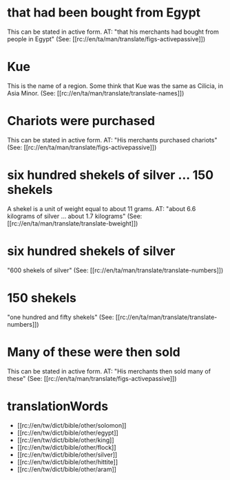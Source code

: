 # that had been bought from Egypt

This can be stated in active form. AT: "that his merchants had bought from people in Egypt" (See: [[rc://en/ta/man/translate/figs-activepassive]])

# Kue

This is the name of a region. Some think that Kue was the same as Cilicia, in Asia Minor. (See: [[rc://en/ta/man/translate/translate-names]])

# Chariots were purchased

This can be stated in active form. AT: "His merchants purchased chariots" (See: [[rc://en/ta/man/translate/figs-activepassive]])

# six hundred shekels of silver ... 150 shekels

A shekel is a unit of weight equal to about 11 grams. AT: "about 6.6 kilograms of silver ... about 1.7 kilograms" (See: [[rc://en/ta/man/translate/translate-bweight]])

# six hundred shekels of silver

"600 shekels of silver" (See: [[rc://en/ta/man/translate/translate-numbers]])

# 150 shekels

"one hundred and fifty shekels" (See: [[rc://en/ta/man/translate/translate-numbers]])

# Many of these were then sold

This can be stated in active form. AT: "His merchants then sold many of these" (See: [[rc://en/ta/man/translate/figs-activepassive]])

# translationWords

* [[rc://en/tw/dict/bible/other/solomon]]
* [[rc://en/tw/dict/bible/other/egypt]]
* [[rc://en/tw/dict/bible/other/king]]
* [[rc://en/tw/dict/bible/other/flock]]
* [[rc://en/tw/dict/bible/other/silver]]
* [[rc://en/tw/dict/bible/other/hittite]]
* [[rc://en/tw/dict/bible/other/aram]]